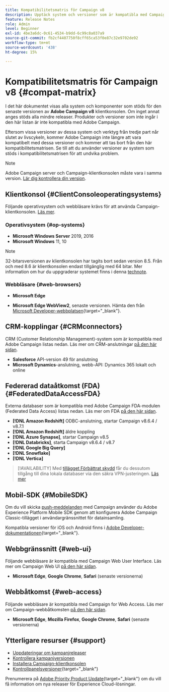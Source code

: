 ```yaml
---
title: Kompatibilitetsmatris för Campaign v8
description: Upptäck system och versioner som är kompatibla med Campaign v8
feature: Release Notes
role: Admin
level: Beginner
exl-id: 4be3a6dc-0c61-4534-b9dd-6c99c8a037a9
source-git-commit: fb2cf4407750f8cff65ca53f0e87c32e9702de92
workflow-type: tm+mt
source-wordcount: '438'
ht-degree: 15%

---
```


# Kompatibilitetsmatris för Campaign v8 {#compat-matrix}

I det här dokumentet visas alla system och komponenter som stöds för den senaste versionen av **Adobe Campaign v8** klientkonsolen. Om inget annat anges stöds alla mindre releaser. Produkter och versioner som inte ingår i den här listan är inte kompatibla med Adobe Campaign.

Eftersom vissa versioner av dessa system och verktyg från tredje part når slutet av livscykeln, kommer Adobe Campaign inte längre att vara kompatibelt med dessa versioner och kommer att tas bort från den här kompatibilitetsmatrisen. Se till att du använder versioner av system som stöds i kompatibilitetsmatrisen för att undvika problem.

>[!NOTE]
>
>Adobe Campaign server och Campaign-klientkonsolen måste vara i samma version. [Lär dig kontrollera din version](upgrades.md#version).

## Klientkonsol {#ClientConsoleoperatingsystems}

Följande operativsystem och webbläsare krävs för att använda Campaign-klientkonsolen. [Läs mer](connect.md).

### Operativsystem {#op-systems}

* **Microsoft Windows Server** 2019, 2016
* **Microsoft Windows** 11, 10

>[!NOTE]
>32-bitarsversionen av klientkonsolen har tagits bort sedan version 8.5. Från och med 8.6 är klientkonsolen endast tillgänglig med 64 bitar. Mer information om hur du uppgraderar systemet finns i denna [technote](../../technotes/upgrades/console.md).

### Webbläsare {#web-browsers}

* **Microsoft Edge**

* **Microsoft Edge WebView2**, senaste versionen. Hämta den från [Microsoft Developer-webbplatsen](http://www.adobe.com/go/acc-ms-webview2-runtime-download){target="_blank"}.

## CRM-kopplingar {#CRMconnectors}

CRM (Customer Relationship Management)-system som är kompatibla med Adobe Campaign listas nedan. Läs mer om CRM-anslutningar [på den här sidan](../connect/crm.md).

* **Salesforce** API-version 49 för anslutning
* **Microsoft Dynamics**-anslutning, webb-API: Dynamics 365 lokalt och online

## Federerad dataåtkomst (FDA){#FederatedDataAccessFDA}

Externa databaser som är kompatibla med Adobe Campaign FDA-modulen (Federated Data Access) listas nedan. Läs mer om FDA [på den här sidan](../connect/fda.md).

* **[!DNL Amazon Redshift]** ODBC-anslutning, startar Campaign v8.6.4 / v8.7.1
* **[!DNL Amazon Redshift]** äldre koppling
* **[!DNL Azure Synapse]**, startar Campaign v8.5
* **[!DNL Databricks]**, starta Campaign v8.6.4 / v8.7
* **[!DNL Google Big Query]**
* **[!DNL Snowflake]**
* **[!DNL Vertica]**


>[!AVAILABILITY]
>Med [tillägget Förbättrat skydd](../config/enhanced-security.md#secure-vpn-tunneling) får du dessutom tillgång till dina lokala databaser via den säkra VPN-justeringen. [Läs mer](../config/enhanced-security.md#vpn-callouts)

## Mobil-SDK {#MobileSDK}

Om du vill skicka [push-meddelanden](../send/push.md) med Campaign använder du Adobe Experience Platform Mobile SDK genom att konfigurera Adobe Campaign Classic-tillägget i användargränssnittet för datainsamling.

Kompatibla versioner för iOS och Android finns i [Adobe Developer-dokumentationen](https://developer.adobe.com/client-sdks/home/){target="_blank"}.

## Webbgränssnitt {#web-ui}

Följande webbläsare är kompatibla med Campaign Web User Interface. Läs mer om Campaign Web UI [på den här sidan](campaign-ui.md#ac-web-ui).

* **Microsoft Edge**, **Google Chrome**, **Safari** (senaste versionerna)

## Webbåtkomst {#web-access}

Följande webbläsare är kompatibla med Campaign for Web Access. Läs mer om Campaign-webbåtkomsten [på den här sidan](connect.md#web-access).

* **Microsoft Edge**, **Mozilla Firefox**, **Google Chrome**, **Safari** (senaste versionerna)

## Ytterligare resurser {#support}

* [Uppdateringar om kampanjreleaser](upgrades.md)
* [Kontrollera kampanjversionen](upgrades.md#version)
* [Installera Campaign-klientkonsolen](connect.md)
* [Kontrollpanelsversioner](https://experienceleague.adobe.com/docs/control-panel/using/release-notes.html?lang=sv){target="_blank"}

Prenumerera på [Adobe Priority Product Update](https://www.adobe.com/se/subscription/priority-product-update.html){target="_blank"} om du vill få information om nya releaser för Experience Cloud-lösningar.